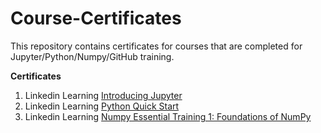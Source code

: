 # Course-Certificates

This repository contains certificates for courses that are completed for Jupyter/Python/Numpy/GitHub training. 

**Certificates**
1. Linkedin Learning [Introducing Jupyter](https://www.linkedin.com/learning/certificates/6fa8f1be528cdac973ebcca7dd7d092791e0c3d1a604c48b610ab4b3c0976c47?trk=share_certificate)
2. Linkedin Learning [Python Quick Start](https://www.linkedin.com/learning/certificates/68b92fa949f4d2a1ebcb9a8dc1f9bea727f059b1f8505079a24c3c7946ff4ffd?trk=share_certificate)
3. Linkedin Learning [Numpy Essential Training 1: Foundations of NumPy](https://www.linkedin.com/learning/certificates/edd0ecfb445731c17888953e6eb9634292bfef7fa9bbc6d9cadb5eafaa5866ba?trk=share_certificate)
